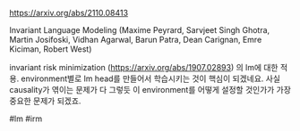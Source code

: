 https://arxiv.org/abs/2110.08413

Invariant Language Modeling (Maxime Peyrard, Sarvjeet Singh Ghotra, Martin Josifoski, Vidhan Agarwal, Barun Patra, Dean Carignan, Emre Kiciman, Robert West)

invariant risk minimization (https://arxiv.org/abs/1907.02893) 의 lm에 대한 적용. environment별로 lm head를 만들어서 학습시키는 것이 핵심이 되겠네요. 사실 causality가 엮이는 문제가 다 그렇듯 이 environment를 어떻게 설정할 것인가가 가장 중요한 문제가 되겠죠.

#lm #irm